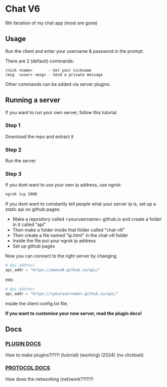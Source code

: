 # Chat V6

 6th iteration of my chat app (most are gone)

## Usage

Run the client and enter your username & password in the prompt.

There are 2 (default) commands:

```syntax
/nick <name>       - Set your nickname
/msg  <user> <msg> - Send a private message
```

Other commands can be added via server plugins.

## Running a server

If you want to run your own server, follow this tutorial.

### Step 1

Download the repo and extract it

### Step 2

Run the server

### Step 3

If you dont want to use your own ip address, use ngrok:

```bash
ngrok tcp 5000
```

If you dont want to constantly tell people what your server ip is, set up a static api on github pages:

- Make a repository called \<yourusername\>.github.io and create a folder in it called "api"
- Then make a folder inside that folder called "chat-v6"
- Then create a file named "ip.html" in the chat-v6 folder
- Inside the file put your ngrok ip address
- Set up github pages

Now you can connect to the right server by changing

```py
# Api address
api_addr = "https://omena0.github.io/api/"
```

into

```py
# Api address
api_addr = "https://<yourusername>.github.io/api/"
```

inside the client config.txt file.

**If you want to customise your new server, read the plugin docs!**

## Docs

### [PLUGIN DOCS](doc/PLUGINS.md)

How to make plugins?!?!?! (tutorial) (working) (2024) (no clickbait)

### [PROTOCOL DOCS](doc/PROTOCOL.md)

How does the networking (net)work??!?!?!
